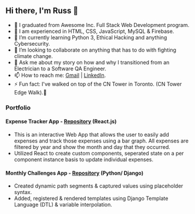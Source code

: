 ## Hi there, I'm Russ 👋 

<!--
**r83wheeler/r83wheeler** is a ✨ _special_ ✨ repository because its `README.md` (this file) appears on your GitHub profile.

Here are some ideas to get you started:
-->
- 🔭 I graduated from Awesome Inc. Full Stack Web Development program.   
- 💼 I am experienced in HTML, CSS, JavaScript, MySQL & Firebase.  
- 🌱 I’m currently learning Python 3, Ethical Hacking and anything Cybersecurity.  
- 👯 I’m looking to collaborate on anything that has to do with fighting climate change.   
- 💬 Ask me about my story on how and why I transitioned from an Electrician to a Software QA Engineer.   
- 📫 How to reach me: [Gmail](http://r83wheeler@gmail.com) | [LinkedIn](http://linkedin.com/in/russellswheeler/).    
- ⚡ Fun fact: I've walked on top of the CN Tower in Toronto. (CN Tower Edge Walk).:tokyo_tower:   
  
  
    
      
### Portfolio  

#### Expense Tracker App - [Repository](https://github.com/r83wheeler/expense-tracker) (React.js) 
 * This is an interactive Web App that allows the user to easily add expenses and track those expenses using a bar graph. All expenses are filtered by year and show the month and day that they occurred.  
 * Utilized React to create custom components, seperated state on a per component instance basis to update individual expenses.  

#### Monthly Challenges App - [Repository](https://github.com/r83wheeler/monthly_challenges) (Python/ Django)    
 * Created dynamic path segments & captured values using placeholder syntax.  
 * Added, registered & rendered templates using Django Template Language (DTL) & variable interpolation.  





